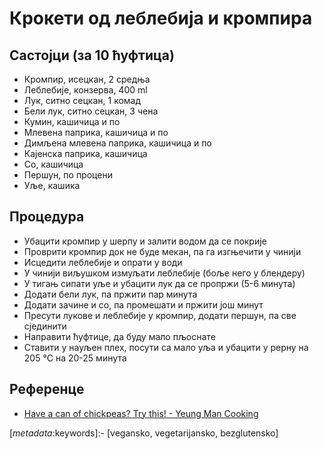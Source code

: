 # Крокети од леблебија и кромпира

## Састојци (за 10 ћуфтица)

* Кромпир, исецкан, 2 средња
* Леблебије, конзерва, 400 ml
* Лук, ситно сецкан, 1 комад
* Бели лук, ситно сецкан, 3 чена
* Кумин, кашичица и по
* Млевена паприка, кашичица и по
* Димљена млевена паприка, кашичица и по
* Кајенска паприка, кашичица
* Со, кашичица
* Першун, по процени
* Уље, кашика

## Процедура

* Убацити кромпир у шерпу и залити водом да се покрије
* Проврити кромпир док не буде мекан, па га изгњечити у чинији
* Исцедити леблебије и опрати у води
* У чинији виљушком измуљати леблебије (боље него у блендеру)
* У тигањ сипати уље и убацити лук да се пропржи (5-6 минута)
* Додати бели лук, па пржити пар минута
* Додати зачине и со, па промешати и пржити још минут
* Пресути лукове и леблебије у кромпир, додати першун, па све сјединити
* Направити ћуфтице, да буду мало пљоснате
* Ставити у науљен плех, посути са мало уља и убацити у рерну на 205 °C на 20-25 минута


## Референце

* [Have a can of chickpeas? Try this! - Yeung Man Cooking](https://youtu.be/MeCjumXbNDM)

[_metadata_:keywords]:- [vegansko, vegetarijansko, bezglutensko]
